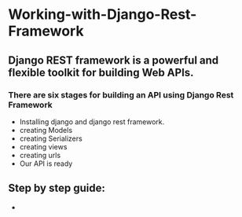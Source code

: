 # Working-with-Django-Rest-Framework


## Django REST framework is a powerful and flexible toolkit for building Web APIs.

### There are six stages for building an API using Django Rest Framework

-  Installing django and django rest framework.
-  creating Models
-  creating Serializers
-  creating views
-  creating urls
-  Our API is ready


## Step by step guide:
- 

   
